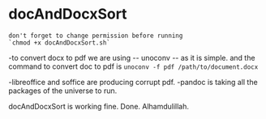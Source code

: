 

# docAndDocxSort
	don't forget to change permission before running
	`chmod +x docAndDocxSort.sh`

-to convert docx to pdf we are using -- unoconv -- as it is simple. 
	and the command to convert doc to pdf is `unoconv -f pdf /path/to/document.docx`
	
-libreoffice and soffice are producing corrupt pdf.
-pandoc is taking all the packages of the universe to run.

docAndDocxSort is working fine. Done. Alhamdulillah.
